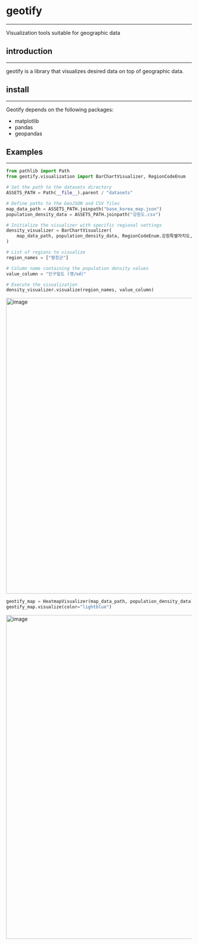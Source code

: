 # geotify
---
Visualization tools suitable for geographic data

## introduction
---
geotify is a library that visualizes desired data on top of geographic data.

## install
---
Geotify depends on the following packages:
- matplotlib
- pandas
- geopandas

## Examples
---
```python
from pathlib import Path
from geotify.visualization import BarChartVisualizer, RegionCodeEnum

# Set the path to the datasets directory
ASSETS_PATH = Path(__file__).parent / "datasets"

# Define paths to the GeoJSON and CSV files
map_data_path = ASSETS_PATH.joinpath("base_korea_map.json")
population_density_data = ASSETS_PATH.joinpath("강원도.csv")

# Initialize the visualizer with specific regional settings
density_visualizer = BarChartVisualizer(
    map_data_path, population_density_data, RegionCodeEnum.강원특별자치도, "동별(2)"
)

# List of regions to visualize
region_names = ["평창군"]

# Column name containing the population density values
value_column = "인구밀도 (명/㎢)"

# Execute the visualization
density_visualizer.visualize(region_names, value_column)
```
<img width="801" alt="image" src="https://github.com/0gonge/Study/assets/88605949/693fb018-af21-4203-bbcf-a1d64132a9a6">




```python
geotify_map = HeatmapVisualizer(map_data_path, population_density_data)
geotify_map.visualize(color="lightblue")
```
<img width="877" alt="image" src="https://github.com/0gonge/Study/assets/88605949/025c54dd-f944-420c-bbe7-54291265149b">

